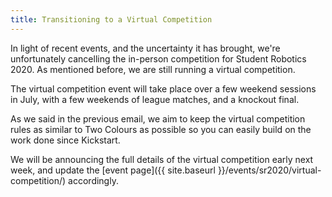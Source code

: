 ```yaml
---
title: Transitioning to a Virtual Competition
---
```


In light of recent events, and the uncertainty it has brought, we're unfortunately cancelling the in-person competition for Student Robotics 2020. As mentioned before, we are still running a virtual competition.

The virtual competition event will take place over a few weekend sessions in July, with a few weekends of league matches, and a knockout final.

As we said in the previous email, we aim to keep the virtual competition rules as similar to Two Colours as possible so you can easily build on the work done since Kickstart.

We will be announcing the full details of the virtual competition early next week, and update the [event page]({{ site.baseurl }}/events/sr2020/virtual-competition/) accordingly.
